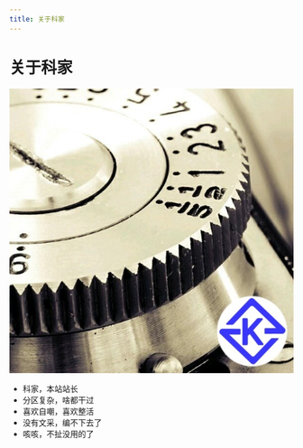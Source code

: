 ```yaml
---
title: 关于科家
---
```

# 关于科家
![科家的头像](/images/favicon-kj.jpg)
* 科家，本站站长
* 分区复杂，啥都干过
* 喜欢自嘲，喜欢整活
* 没有文采，编不下去了
* 咳咳，不扯没用的了